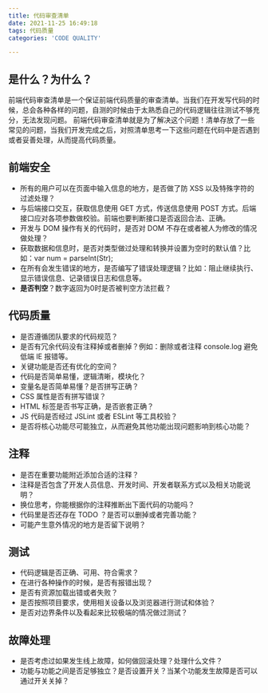 ```yaml
---
title: 代码审查清单
date: 2021-11-25 16:49:18
tags: 代码质量
categories: 'CODE QUALITY'

---
```


## 是什么？为什么？
前端代码审查清单是一个保证前端代码质量的审查清单。当我们在开发写代码的时候，总会各种各样的问题，自测的时候由于太熟悉自己的代码逻辑往往测试不够充分，无法发现问题。
前端代码审查清单就是为了解决这个问题！清单存放了一些常见的问题，当我们开发完成之后，对照清单思考一下这些问题在代码中是否遇到或者妥善处理，从而提高代码质量。


## 前端安全

-  所有的用户可以在页面中输入信息的地方，是否做了防 XSS 以及特殊字符的过滤处理？
-  与后端接口交互，获取信息使用 GET 方式，传送信息使用 POST 方式。后端接口应对各项参数做校验。前端也要判断接口是否返回合法、正确。
-  开发与 DOM 操作有关的代码时，是否对 DOM 不存在或者被人为修改的情况做处理？
-  获取数据和信息时，是否对类型做过处理和转换并设置为空时的默认值？比如：var num = parseInt(Str);
-  在所有会发生错误的地方，是否编写了错误处理逻辑？比如：阻止继续执行、显示错误信息、记录错误日志和信息等。
- **是否判空**？数字返回为0时是否被判空方法拦截？


## 代码质量

-  是否遵循团队要求的代码规范？
-  是否有冗余代码没有注释掉或者删掉？例如：删除或者注释 console.log 避免低端 IE 报错等。
-  关键功能是否还有优化的空间？
-  代码是否简单易懂，逻辑清晰，模块化？
-  变量名是否简单易懂？是否拼写正确？
-  CSS 属性是否有拼写错误？
-  HTML 标签是否书写正确，是否嵌套正确？
-  JS 代码是否经过 JSLint 或者 ESLint 等工具校验？
-  是否将核心功能尽可能独立，从而避免其他功能出现问题影响到核心功能？


## 注释

-  是否在重要功能附近添加合适的注释？
-  注释是否包含了开发人员信息、开发时间、开发者联系方式以及相关功能说明？
-  换位思考，你能根据你的注释推断出下面代码的功能吗？
-  代码里是否还存在 TODO ？是否可以删掉或者完善功能？
-  可能产生意外情况的地方是否留下说明？


## 测试

-  代码逻辑是否正确、可用、符合需求？
-  在进行各种操作的时候，是否有报错出现？
-  是否有资源加载出错或者失败？
-  是否按照项目要求，使用相关设备以及浏览器进行测试和体验？
-  是否对边界条件以及看起来比较极端的情况做过测试？


## 故障处理

-  是否考虑过如果发生线上故障，如何做回滚处理？处理什么文件？
-  功能与功能之间是否足够独立？是否设置开关？当某个功能发生故障是否可以通过开关关掉？
